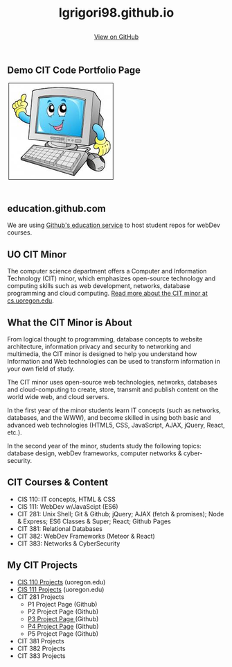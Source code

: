 <meta charset="utf-8">

 

<meta http-equiv="X-UA-Compatible" content="chrome=1">

 

<link rel="stylesheet" type="text/css" href="stylesheets/stylesheet.css" media="screen">

 

<link rel="stylesheet" type="text/css" href="stylesheets/pygment_trac.css" media="screen">

 

<link rel="stylesheet" type="text/css" href="stylesheets/print.css" media="print">

 

<title>lgrigori98.github.io by mh108</title>

<header>
  <div class="container">
  <h1>lgrigori98.github.io</h1>
  <h2></h2>
  <section id="downloads">
  <a href="https://github.com/lgrigori98" class="btn btn-github"><span class="icon">
</span>View on GitHub</a>
</section>
</div>
</header>

<div class="container">
  <section id="main_content">
  <h2>Demo CIT Code Portfolio Page</h2>
  <img src="images/computer.jpg" style="margin:.2em; padding:.2em; border: thin solid; display:block;">
  <h2><br>education.github.com</h2>
  <p>We are using <a href="https://education.github.com/">Github's education service</a> to host student repos for webDev courses.</p>
  <h2>UO CIT Minor</h2>
  <p>The computer science department offers a Computer and Information Technology (CIT) minor, which emphasizes open-source technology and computing skills such as web development, networks, database programming and cloud computing. <a href="http://www.cs.uoregon.edu/Education/CIT_Minor.php">Read more  about the CIT minor at cs.uoregon.edu</a>.</p>
  <h2>What the CIT Minor is About</h2>
  <p>From logical thought to programming, database concepts to website architecture, information privacy and security to networking and multimedia, the CIT minor is designed to help you understand how Information and Web technologies can be used to transform information in your own field of study.</p>
  <p>The CIT minor uses open-source web technologies, networks, databases and cloud-computing to create, store, transmit and publish content on the world wide web, and cloud servers.</p>
  <p> In the first year of the minor students learn IT concepts (such as networks, databases, and the WWW), and become skilled in using both basic and advanced web technologies (HTML5, CSS, JavaScript, AJAX, jQuery, React, etc.).</p>
  <p>In the second year of the minor, students study the following topics: database design, webDev frameworks,
        computer networks &amp; cyber-security.</p>
  <h2>CIT Courses &amp; Content</h2>
  <ul><li>CIS 110: IT concepts, HTML &amp; CSS</li><li>CIS 111: WebDev w/JavaScipt (ES6)</li><li>CIT 281: Unix Shell; Git &amp; Github; jQuery; AJAX (fetch &amp; promises); Node &amp; Express; ES6 Classes &amp; Super; React; Github Pages </li><li>CIT 381: Relational Databases</li><li>CIT 382: WebDev Frameworks (Meteor &amp; React)</li><li>CIT 383: Networks &amp; CyberSecurity</li></ul>
  <h2>My CIT Projects</h2>
  <ul><li><a href="http://pages.uoregon.edu/lgrigori/110">CIS 110 Projects</a> (uoregon.edu)</li><li><a href="http://pages.uoregon.edu/lgrigori/111/">CIS 111 Projects</a> (uoregon.edu)</li><li>CIT 281 Projects
          <ul><li>P1 Project Page (Github)</li><li>P2 Project Page (Github)</li><li><a href="https://uo-cit.github.io/project-3-lgrigori98/"> P3 Project Page </a> (Github)</li><li><a href="https://uo-cit.github.io/project-4-lgrigori98/">P4 Project Page</a> (Github)</li><li>P5 Project Page (Github)</li></ul></li><li>CIT 381 Projects</li><li>CIT 382 Projects</li><li>CIT 383 Projects</li></ul>
  <h2></h2>
  <p></p>
</section>
</div>
